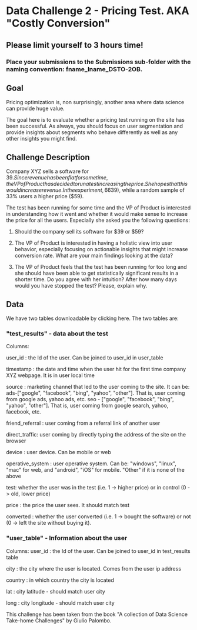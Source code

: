 # Data Challenge 2 - Pricing Test. AKA "Costly Conversion"
## Please limit yourself to 3 hours time!
### Place your submissions to the Submissions sub-folder with the naming convention: fname_lname_DSTO-2OB.


## Goal
Pricing optimization is, non surprisingly, another area where data science can provide huge value.

The goal here is to evaluate whether a pricing test running on the site has been successful. As always, you should focus on user segmentation and provide insights about segments who behave differently as well as any other insights you might find.

## Challenge Description
Company XYZ sells a software for $39. Since revenue has been flat for some time, the VP of Product has decided to run a test increasing the price. She hopes that this would increase revenue. In the experiment, 66% of the users have seen the old price ($39), while a random sample of 33% users a higher price ($59).

The test has been running for some time and the VP of Product is interested in understanding how it went and whether it would make sense to increase the price for all the users. Especially she asked you the following questions:

1. Should the company sell its software for $39 or $59?

2. The VP of Product is interested in having a holistic view into user behavior, especially focusing on actionable insights that might increase conversion rate. What are your main findings looking at the data?

3. The VP of Product feels that the test has been running for too long and she should have been able to get statistically significant results in a shorter time. Do you agree with her intuition? After how many days would you have stopped the test? Please, explain why.

## Data
We have two tables downloadable by clicking here. The two tables are:

### "test_results" - data about the test
Columns:

user_id : the Id of the user. Can be joined to user_id in user_table

timestamp : the date and time when the user hit for the first time company XYZ webpage. It is in user local time

source : marketing channel that led to the user coming to the site. It can be: ads-["google", "facebook", "bing", "yahoo", "other"]. That is, user coming from google ads, yahoo ads, etc. seo - ["google", "facebook", "bing", "yahoo", "other"]. That is, user coming from google search, yahoo, facebook, etc.

friend_referral : user coming from a referral link of another user

direct_traffic: user coming by directly typing the address of the site on the browser

device : user device. Can be mobile or web

operative_system : user operative system. Can be: "windows", "linux", "mac" for web, and "android", "iOS" for mobile. "Other" if it is none of the above

test: whether the user was in the test (i.e. 1 -> higher price) or in control (0 -> old, lower price)

price : the price the user sees. It should match test

converted : whether the user converted (i.e. 1 -> bought the software) or not (0 -> left the site without buying it).

### "user_table" - Information about the user
Columns:
user_id : the Id of the user. Can be joined to user_id in test_results table

city : the city where the user is located. Comes from the user ip address

country : in which country the city is located

lat : city latitude - should match user city

long : city longitude - should match user city

This challenge has been taken from the book "A collection of Data Science Take-home Challenges" by Giulio Palombo.
